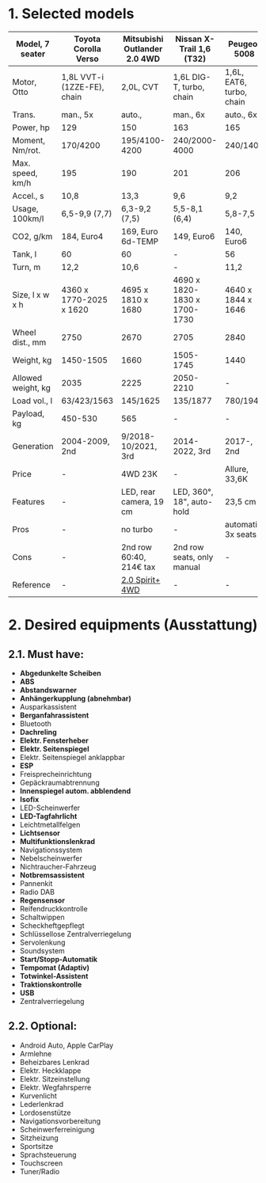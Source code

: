 # 1. Selected models

| Model, 7 seater | Toyota Corolla Verso | Mitsubishi Outlander 2.0 4WD | Nissan X-Trail 1,6 (T32) | Peugeot 5008 | Ford S-Max, 2018- | Seat Alhambra |
| --- | --- | --- | --- | --- | --- | --- |
| Motor, Otto | 1,8L VVT-i (1ZZE-FE), chain | 2,0L, CVT | 1,6L DIG-T, turbo, chain | 1,6L, EAT6, turbo, chain | 1,5L, turbo, belt | 1,4L, TSI, turbo, belt (CZDA, VWEA211) |
| Trans. | man., 5x | auto., | man., 6x | auto., 6x | man., 6x | - |
| Power, hp | 129 | 150 | 163 | 165 | 165 | 150 |
| Moment, Nm/rot. | 170/4200 | 195/4100-4200 | 240/2000-4000 | 240/1400 | 242/1600-4000 | 250/1500-3500 |
| Max. speed, km/h | 195 | 190 | 201 | 206 | 203 | 198-200 |
| Accel., s | 10,8 | 13,3 | 9,6 | 9,2 | 10,2 | 9,9-10,7 |
| Usage, 100km/l | 6,5-9,9 (7,7) | 6,3-9,2 (7,5) | 5,5-8,1 (6,4) | 5,8-7,5 | 6,1-9,5 (7,4) | (6,7) |
| CO2, g/km | 184, Euro4 | 169, Euro 6d-TEMP | 149, Euro6 | 140, Euro6 | 168, Euro6 | 148-155, Euro6 |
| Tank, l | 60 | 60 | - | 56 | 66 | - |
| Turn, m | 12,2 | 10,6 | - | 11,2 | - | 11,9 |
| Size, l x w x h  | 4360 x 1770-2025 x 1620 | 4695 x 1810 x 1680 | 4690 x 1820-1830 x 1700-1730 | 4640 x 1844 x 1646 | 4796 x 1916 x 1655 | 4854 x 1904 x 1720 |
| Wheel dist., mm | 2750 | 2670 | 2705 | 2840 | 2850 | 2919 |
| Weight, kg | 1450-1505 | 1660 | 1505-1745 | 1440 | 1645 | 1703-1717 |
| Allowed weight, kg | 2035 | 2225 | 2050-2210 | - | 2450 | 2480 |
| Load vol., l | 63/423/1563 | 145/1625 | 135/1877 | 780/1940 | 285/2200 | 235/630/1120 |
| Payload, kg | 450-530 | 565 | - | - | 805 | 668-672 |
| Generation | 2004-2009, 2nd | 9/2018-10/2021, 3rd | 2014-2022, 3rd | 2017-, 2nd | 2015-2023, 2nd | 2010-2022, 2nd |
| Price | - | 4WD 23K | - | Allure, 33,6K | Trend, 33,6K | Style, 30K |
| Features | - | LED, rear camera, 19 cm | LED, 360°, 18", auto-hold | 23,5 cm | 12,8 cm | 16,3 |
| Pros | - | no turbo | - | automatic, 3x seats | 3x seats | van |
| Cons | - | 2nd row 60:40, 214€ tax | 2nd row seats, only manual | - | only manual, Zahnriemen | Zahnriemen |
| Reference | - | [2.0 Spirit+ 4WD][outlander1] | - | - | - | - |

[outlander1]: https://www.adac.de/rund-ums-fahrzeug/autokatalog/marken-modelle/mitsubishi/outlander/3generation-facelift-2/310619/#technische-daten

# 2. Desired equipments (Ausstattung)

## 2.1. Must have:
  - **Abgedunkelte Scheiben**
  - **ABS**
  - **Abstandswarner**
  - **Anhängerkupplung (abnehmbar)**
  - Ausparkassistent
  - **Berganfahrassistent**
  - Bluetooth
  - **Dachreling**
  - **Elektr. Fensterheber**
  - **Elektr. Seitenspiegel**
  - Elektr. Seitenspiegel anklappbar
  - **ESP**
  - Freisprecheinrichtung
  - Gepäckraumabtrennung
  - **Innenspiegel autom. abblendend**
  - **Isofix**
  - LED-Scheinwerfer
  - **LED-Tagfahrlicht**
  - Leichtmetallfelgen
  - **Lichtsensor**
  - **Multifunktionslenkrad**
  - Navigationssystem
  - Nebelscheinwerfer
  - Nichtraucher-Fahrzeug
  - **Notbremsassistent**
  - Pannenkit
  - Radio DAB
  - **Regensensor**
  - Reifendruckkontrolle
  - Schaltwippen
  - Scheckheftgepflegt
  - Schlüssellose Zentralverriegelung
  - Servolenkung
  - Soundsystem
  - **Start/Stopp-Automatik**
  - **Tempomat (Adaptiv)**
  - **Totwinkel-Assistent**
  - **Traktionskontrolle**
  - **USB**
  - Zentralverriegelung
## 2.2. Optional:
  - Android Auto, Apple CarPlay
  - Armlehne
  - Beheizbares Lenkrad
  - Elektr. Heckklappe
  - Elektr. Sitzeinstellung
  - Elektr. Wegfahrsperre
  - Kurvenlicht
  - Lederlenkrad
  - Lordosenstütze
  - Navigationsvorbereitung
  - Scheinwerferreinigung
  - Sitzheizung
  - Sportsitze
  - Sprachsteuerung
  - Touchscreen
  - Tuner/Radio
